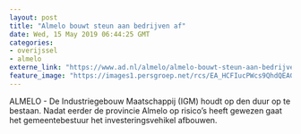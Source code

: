 ```yaml
---
layout: post
title: "Almelo bouwt steun aan bedrijven af"
date: Wed, 15 May 2019 06:44:25 GMT
categories: 
- overijssel 
- almelo 
externe_link: "https://www.ad.nl/almelo/almelo-bouwt-steun-aan-bedrijven-af~a6130d67/"
feature_image: "https://images1.persgroep.net/rcs/EA_HCFIucPWcs9QhdQEAGh6JNm8/diocontent/115609533/_fitwidth/400/?appId=21791a8992982cd8da851550a453bd7f&quality=0.7"
---
```


ALMELO - De Industriegebouw Maatschappij (IGM) houdt op den duur op te bestaan. Nadat eerder de provincie Almelo op risico’s heeft gewezen gaat het gemeentebestuur het investeringsvehikel afbouwen.
